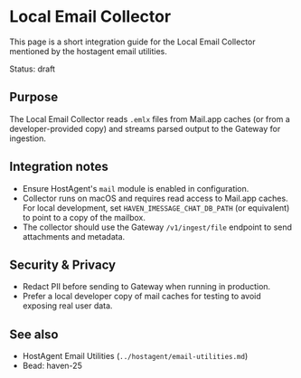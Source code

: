 # Local Email Collector

This page is a short integration guide for the Local Email Collector mentioned by the hostagent email utilities.

Status: draft

## Purpose

The Local Email Collector reads `.emlx` files from Mail.app caches (or from a developer-provided copy) and streams parsed output to the Gateway for ingestion.

## Integration notes

- Ensure HostAgent's `mail` module is enabled in configuration.
- Collector runs on macOS and requires read access to Mail.app caches. For local development, set `HAVEN_IMESSAGE_CHAT_DB_PATH` (or equivalent) to point to a copy of the mailbox.
- The collector should use the Gateway `/v1/ingest/file` endpoint to send attachments and metadata.

## Security & Privacy

- Redact PII before sending to Gateway when running in production.
- Prefer a local developer copy of mail caches for testing to avoid exposing real user data.

## See also

- HostAgent Email Utilities (`../hostagent/email-utilities.md`)
- Bead: haven-25

<!-- placeholder: expand with sample config and commands -->
